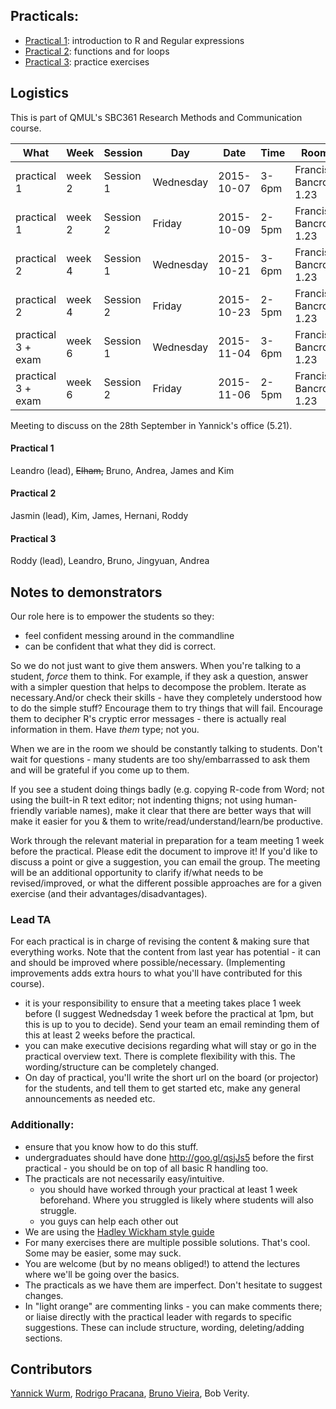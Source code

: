## Practicals:

* [Practical 1](/practical1.md): introduction to R and Regular expressions
* [Practical 2](/practical2.md): functions and for loops
* [Practical 3](/practical3.md): practice exercises

## Logistics

This is part of QMUL's SBC361 Research Methods and Communication course.

|What|Week|Session|Day|Date|Time|Room|
|----|----|-------|---|----|----|----|
|practical 1|week 2|Session 1|Wednesday|2015-10-07|3-6pm|Francis Bancroft 1.23|
|practical 1|week 2|Session 2|Friday|2015-10-09|2-5pm|Francis Bancroft 1.23|
|practical 2|week 4|Session 1|Wednesday|2015-10-21|3-6pm|Francis Bancroft 1.23|
|practical 2|week 4|Session 2|Friday|2015-10-23|2-5pm|Francis Bancroft 1.23|
|practical 3 + exam|week 6|Session 1|Wednesday|2015-11-04|3-6pm|Francis Bancroft 1.23|
|practical 3 + exam|week 6|Session 2|Friday|2015-11-06|2-5pm|Francis Bancroft 1.23|

Meeting to discuss on the 28th September in Yannick's office (5.21).

#### Practical 1
Leandro (lead), ~~Elham,~~ Bruno, Andrea, James and Kim

#### Practical 2
Jasmin (lead), Kim, James, Hernani, Roddy

#### Practical 3
Roddy (lead), Leandro, Bruno, Jingyuan, Andrea

## Notes to demonstrators

Our role here is to empower the students so they:
   * feel confident messing around in the commandline
   * can be confident that what they did is correct.

So we do not just want to give them answers. When you're talking to a student, *force* them to think. For example, if they ask a question, answer with a simpler question that helps to decompose the problem. Iterate as necessary.And/or check their skills - have they completely understood how to do the simple stuff? Encourage them to try things that will fail. Encourage them to decipher R's cryptic error messages - there is actually real information in them. Have *them* type; not you.

When we are in the room we should be constantly talking to students. Don't wait for questions - many students are too shy/embarrassed to ask them and will be grateful if you come up to them.

If you see a student doing things badly (e.g. copying R-code from Word; not using the built-in R text editor; not indenting thigns; not using human-friendly variable names), make it clear that there are better ways that will make it easier for you & them to write/read/understand/learn/be productive.

Work through the relevant material in preparation for a team meeting 1 week before the practical. Please edit the document to improve it! If you'd like to discuss a point or give a suggestion, you can email the group. The meeting will be an additional opportunity to clarify if/what needs to be revised/improved, or what the different possible approaches are for a given exercise (and their advantages/disadvantages).

### Lead TA
For each practical is in charge of revising the content & making sure that everything works. Note that the content from last year has potential - it can and should be improved where possible/necessary.  (Implementing improvements adds extra hours to what you'll have contributed for this course).

* it is your responsibility to ensure that a meeting takes place 1 week before (I suggest Wednedsday 1 week before the practical at 1pm, but this is up to you to decide). Send your team an email reminding them of this at least 2 weeks before the practical.
* you can make executive decisions regarding what will stay or go in the practical overview text. There is complete flexibility with this. The wording/structure can be completely changed.
* On day of practical, you'll write the short url on the board (or projector) for the students, and tell them to get started etc, make any general announcements as needed etc.

### Additionally:
* ensure that you know how to do this stuff.
* undergraduates should have done  http://goo.gl/qsjJs5 before the first practical - you should be on top of all basic R handling too.
* The practicals are not necessarily easy/intuitive.
  * you should have worked through your practical at least 1 week beforehand. Where you struggled is likely where students will also struggle.
  * you guys can help each other out
* We are using the [Hadley Wickham style guide](http://adv-r.had.co.nz/Style.html)
* For many exercises there are multiple possible solutions. That's cool. Some may be easier, some may suck.
* You are welcome (but by no means obliged!) to attend the lectures where we'll be going over the basics.
* The practicals as we have them are imperfect. Don't hesitate to suggest changes.
* In "light orange" are commenting links - you can make comments there; or liaise directly with the practical leader with regards to specific suggestions. These can include structure, wording, deleting/adding sections.

## Contributors

[Yannick Wurm](http://yannick.poulet.org), [Rodrigo Pracana](http://www.sbcs.qmul.ac.uk/staff/rodrigopracana.html), [Bruno Vieira](https://github.com/bmpvieira), Bob Verity.
